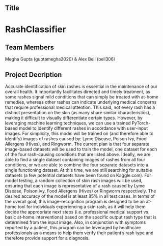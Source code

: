## Title
# RashClassifier
## Team Members
Megha Gupta (guptamegha2020) & Alex Bell (bell306)
## Project Decription
Accurate identification of skin rashes is essential in the maintenance of our overall health. It importantly facilitates directed and timely treatment, as some rashes signal mild conditions that can simply be treated with at-home remedies, whereas other rashes can indicate underlying medical concerns that require professional medical attention. This said, not every rash has a distinct presentation on the skin (as many share similar characteristics), making it difficult to visually differentiate certain types. However, by leveraging machine learning techniques, we can use a trained PyTorch-based model to identify different rashes in accordance with user-input images. For simplicity, this model will be trained on (and therefore able to identify) images of rashes caused by: Lyme Disease, Poison Ivy, Food Allergens (Hives), and Ringworm. The current plan is that four separate image-based datasets will be used to train the model, one dataset for each of the four rash-causing conditions that are listed above. Ideally, we are able to find a single dataset containing images of rashes from all four conditions, or we are able to combine the four separate datasets into a single functioning dataset. At this time, we are still searching for suitable datasets (a few potential datasets have been found on Kaggle.com). For model testing, a random collection of skin rash images will be used, ensuring that each image is representative of a rash caused by Lyme Disease, Poison Ivy, Food Allergens (Hives) or Ringworm respectively. The desired accuracy of the model is at least 85% in all test cases. In terms of the overall goal, this image-recognition program is designed to be an at-home tool for individuals experiencing a skin rash, as it will help them decide the appropriate next steps (i.e. professional medical support vs. basic at-home interventions) based on the specific output rash type that is determined from the input image. Also, in conjunction with symptoms reported by a patient, this program can be leveraged by healthcare professionals as a means to help them verify their patient’s rash type and therefore provide support for a diagnosis.

